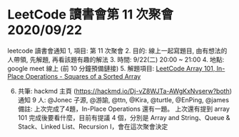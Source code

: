 # LeetCode 讀書會第 11 次聚會 2020/09/22
leetcode 讀書會通知
1, 項目: 第 11 次聚會
2. 目的: 線上一起寫題目, 由有想法的人帶領, 先解題, 再看該題有趣的解法
3. 時間: 9/22(二) 20:00 ~ 21:00
4. 地點: google meet 線上 (前 10 分鐘預備鏈接)
5. 解題項目:  [LeetCode Array 101, In-Place Operations - Squares of a Sorted Array](https://leetcode.com/explore/learn/card/fun-with-arrays/)

6. 共筆: hackmd 主頁 (https://hackmd.io/Dj-vZ8WJTa-AWgKxNvserw?both)
通知 9 人: @Jonec 子源, @游諭, @ttn, @Kira, @turtle, @EnPing, @james
備註: 上次完成了4題，In-Place Operations 還有一題。
上次還有提到 array 101 完成後要看什麼，目前有提議 4 個，分別是 Array and String、Queue & Stack、Linked List、Recursion I，會在這次聚會決定